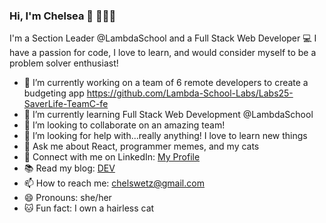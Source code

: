 ### Hi, I'm Chelsea 👋 👩🏻‍💻

I'm a Section Leader @LambdaSchool and a Full Stack Web Developer 💻 I have a passion for code, I love to learn, and would consider myself to be a problem solver enthusiast!

- 🧪 I’m currently working on a team of 6 remote developers to create a budgeting app https://github.com/Lambda-School-Labs/Labs25-SaverLife-TeamC-fe
- 🌱 I’m currently learning Full Stack Web Development @LambdaSchool
- 👯 I’m looking to collaborate on an amazing team!
- 🤔 I’m looking for help with...really anything! I love to learn new things 
- 💬 Ask me about React, programmer memes, and my cats
- 🔗 Connect with me on LinkedIn: [My Profile](https://www.linkedin.com/in/chelsea-wetzel/)
- 📚 Read my blog: [DEV](https://dev.to/chelsea_wetzel)
- 📫 How to reach me: chelswetz@gmail.com
- 😄 Pronouns: she/her
- 🐱 Fun fact: I own a hairless cat 
